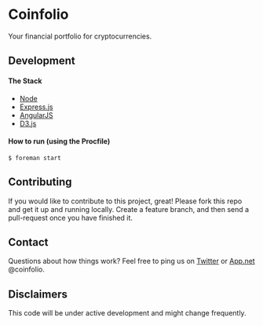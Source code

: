 Coinfolio
=========
Your financial portfolio for cryptocurrencies.

## Development

#### The Stack
* [Node](http://nodejs.org/api/)
* [Express.js](http://expressjs.com/api.html)
* [AngularJS](http://docs.angularjs.org/api/)
* [D3.js](https://github.com/mbostock/d3/wiki)

#### How to run (using the Procfile)

```
$ foreman start
```

## Contributing

If you would like to contribute to this project, great! Please fork this repo and get it up and running locally. Create a feature branch, and then send a pull-request once you have finished it.

## Contact

Questions about how things work? Feel free to ping us on [Twitter](https://twitter.com/coinfolio) or [App.net](https://alpha.app.net/coinfolio) @coinfolio.

## Disclaimers

This code will be under active development and might change frequently.
